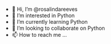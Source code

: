 - 👋 Hi, I’m @rosalindareeves
- 👀 I’m interested in Python
- 🌱 I’m currently learning Python
- 💞️ I’m looking to collaborate on Python
- 📫 How to reach me ...

<!---
rosalindareeves/rosalindareeves is a ✨ special ✨ repository because its `README.md` (this file) appears on your GitHub profile.
You can click the Preview link to take a look at your changes.
--->
